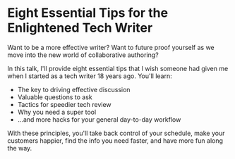 # Eight Essential Tips for the Enlightened Tech Writer

Want to be a more effective writer?  Want to future proof yourself as we move into the new world of collaborative authoring?

In this talk, I'll provide eight essential tips that I wish someone had given me when I started as a tech writer 18 years ago.  You'll learn:

* The key to driving effective discussion
* Valuable questions to ask
* Tactics for speedier tech review
* Why you need a super tool
* ...and more hacks for your general day-to-day workflow

With these principles, you'll take back control of your schedule, make your customers happier, find the info you need faster,
and have more fun along the way.
